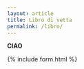 ```yaml
---
layout: article
title: Libro di vetta
permalink: /libro/
---
```


 **CIAO**

{% include form.html %}
